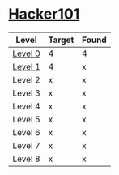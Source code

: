 # [Hacker101](https://www.hacker101.com/) 

Level | Target | Found
---|---|---
[Level 0](level0.md) | 4 | 4
[Level 1](level1.md) | 4 | x
Level 2 | x | x
Level 3 | x | x
Level 4 | x | x
Level 5 | x | x
Level 6 | x | x
Level 7 | x | x
Level 8 | x | x
